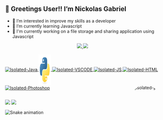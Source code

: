 ## 👋 Greetings User!! I’m Nickolas Gabriel
- 👀 I’m interested in improve my skills as a developer 
- 🌱 I’m currently learning Javascript
- 🔭 I'm currently working on a file storage and sharing application using Javascript

<div align="center">
  <a href="https://github.com/IsolatedThinker117">
  <img height="180em" src="https://github-readme-stats.vercel.app/api?username=IsolatedThinker117&show_icons=true&theme=highcontrast&include_all_commits=true&count_private=true"/>
  <img height="120em" src="https://github-readme-stats.vercel.app/api/top-langs/?username=IsolatedThinker117&layout=compact&langs_count=7&theme=highcontrast"/>
</div>
  
<div style="display: inline_block" gap: 50px><br>
  <img align="center" alt="Isolated-Java" height="100" width="40" src="https://cdn.jsdelivr.net/gh/devicons/devicon/icons/java/java-original.svg">
  <img align="center" alt="Isolated-Python" height="100" width="40" src="https://raw.githubusercontent.com/devicons/devicon/master/icons/python/python-original.svg">
  <img align="center" alt="Isolated-VSCODE" height="100" width="40" src="https://cdn.jsdelivr.net/gh/devicons/devicon/icons/vscode/vscode-original.svg">
  <img align="center" alt="Isolated-JS" height="100" width="40" src="https://cdn.jsdelivr.net/gh/devicons/devicon/icons/javascript/javascript-original.svg">
  <img align="center" alt="Isolated-HTML" height="100" width="40" src="https://cdn.jsdelivr.net/gh/devicons/devicon/icons/html5/html5-original.svg">
  <img align="center" alt="Isolated-Photoshop" height="100" width="40" src="https://cdn.jsdelivr.net/gh/devicons/devicon/icons/photoshop/photoshop-line.svg">
  <img align="right" alt="Isolated-pic" height="140" style="border-radius:50px;" src="https://64.media.tumblr.com/89da17e7ea1f96616d7a8020aa4f13a2/aaae0e7494f57993-bb/s540x810/76e13b782fb1ee0b299e92c79ba00a93282131f9.gif">
  </div>
  
  ##
 
  <div>
 	   <a href = "mailto:nick104@outlook.com"><img src="https://img.shields.io/badge/Microsoft_Outlook-0078D4?style=for-the-badge&logo=microsoft-outlook&logoColor=white"></a>
     <a href = "mailto:nickolasgabriel819@gmail.com"><img src="https://img.shields.io/badge/Gmail-D14836?style=for-the-badge&logo=gmail&logoColor=white"></a>
  
 ![Snake animation](https://github.com/IsolatedThinker117/IsolatedThinker117/blob/output/github-contribution-grid-snake.svg) 
  </div>
